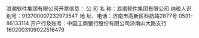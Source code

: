 浪潮软件集团有限公司开票信息：
公 司 名  称：浪潮软件集团有限公司
纳税人识别号：91370000723297354T
地  址、电话：济南市高新区科航路2877号 0531-86133114
开户行及账号：中国工商银行股份有限公司济南山大路支行 1602003109022516479
